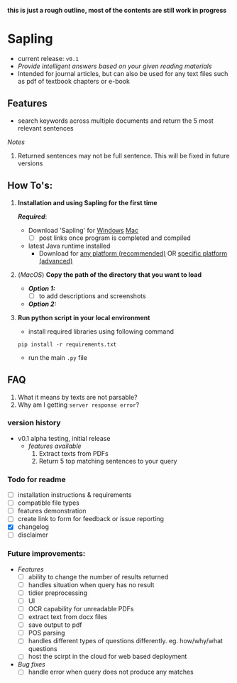 **this is just a rough outline, most of the contents are still work in progress**

# Sapling 
- current release: `v0.1`
- *Provide intelligent answers based on your given reading materials*
- Intended for journal articles, but can also be used for any text files such as pdf of textbook chapters or e-book

## Features
- search keywords across multiple documents and return the 5 most relevant sentences

*Notes*
1. Returned sentences may not be full sentence. This will be fixed in future versions


## How To's:
1. **Installation and using Sapling for the first time**
	
	***Required***:
	- Download 'Sapling' for [Windows]() [Mac]()
		- [ ] post links once program is completed and compiled

	- latest Java runtime installed 
		- Download for [any platform (recommended)](https://java.com/en/download/) OR [specific platform (advanced)](https://java.com/en/download/manual.jsp)

2. (*MacOS*) **Copy the path of the directory that you want to load**
	- ***Option 1:***
		- [ ] to add descriptions and screenshots

	- ***Option 2:***

3. **Run python script in your local environment**
	- install required libraries using following command
	```
	pip install -r requirements.txt
	```
	- run the main `.py` file

## FAQ
1. What it means by texts are not parsable?
2. Why am I getting `server response error`?

### version history
- v0.1 alpha testing, initial release
	- *features available*
		1. Extract texts from PDFs
		2. Return 5 top matching sentences to your query


### Todo for readme
- [ ] installation instructions & requirements
- [ ] compatible file types
- [ ] features demonstration
- [ ] create link to form for feedback or issue reporting 
- [x] changelog
- [ ] disclaimer

### Future improvements:
- *Features*
	- [ ] ability to change the number of results returned
	- [ ] handles situation when query has no result
	- [ ] tidier preprocessing
	- [ ] UI
	- [ ] OCR capability for unreadable PDFs
	- [ ] extract text from docx files
	- [ ] save output to pdf
	- [ ] POS parsing
	- [ ] handles different types of questions differently. eg. how/why/what questions
	- [ ] host the scirpt in the cloud for web based deployment
- *Bug fixes*
	- [ ] handle error when query does not produce any matches